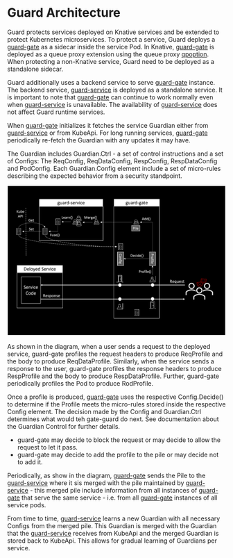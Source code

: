 # Guard Architecture

Guard protects services deployed on Knative services and be extended to protect Kubernetes microservices. To protect a service, Guard deploys a [guard-gate](pkg/guard-gate) as a sidecar inside the service Pod. In Knative, [guard-gate](pkg/guard-gate) is deployed as a queue proxy extension using the queue proxy [qpoption](pkg/qpoption). When protecting a non-Knative service, Guard need to be deployed as a standalone sidecar.

Guard additionally uses a backend service to serve [guard-gate](pkg/guard-gate) instance. The backend service, [guard-service](cmd/guard-service) is deployed as a standalone service. It is important to note that [guard-gate](pkg/guard-gate) can continue to work normally even when [guard-service](cmd/guard-service) is unavailable. The availability of [guard-service](cmd/guard-service) does not affect Guard runtime services.


When [guard-gate](pkg/guard-gate)  initializes it fetches the service Guardian either from [guard-service](cmd/guard-service) or from KubeApi. For long running services, [guard-gate](pkg/guard-gate) periodically re-fetch the Guardian with any updates it may have.

The Guardian includes Guardian.Ctrl - a set of control instructions and a set of Configs: The ReqConfig, ReqDataConfig, RespConfig, RespDataConfig and PodConfig. Each Guardian.Config element include a set of micro-rules describing the expected behavior from a security standpoint.

<p align="center">
    <img src="img/GuardArch.png" width="700"  />
</p>

As shown in the diagram, when a user sends a request to the deployed service, guard-gate profiles the request headers to produce ReqProfile and the body to produce ReqDataProfile. Similarly, when the service sends a response to the user, guard-gate profiles the response headers to produce RespProfile and the body to produce RespDataProfile. Further,  guard-gate periodically profiles the Pod to produce RodProfile.

Once a profile is produced, [guard-gate](pkg/guard-gate) uses the respective Config.Decide() to determine if the Profile meets the micro-rules stored inside the respective Config element. The decision made by the Config and Guardian.Ctrl determines what would teh gate-guard do next. See documentation about the Guardian Control for further details.

* guard-gate may decide to block the request or may decide to allow the request to let it pass.
* guard-gate may decide to add the profile to the pile or may decide not to add it.

Periodically, as show in the diagram, [guard-gate](pkg/guard-gate) sends the Pile to the [guard-service](cmd/guard-service) where it sis merged with the pile maintained by [guard-service](cmd/guard-service) - this merged pile include information from all instances of [guard-gate](pkg/guard-gate) that serve the same service - i.e. from all [guard-gate](pkg/guard-gate) instances of all service pods.

From time to time, [guard-service](cmd/guard-service) learns a new Guardian with all necessary Configs from the merged pile. This Guardian is merged with the Guardian that the [guard-service](cmd/guard-service) receives from KubeApi and the merged Guardian is stored back to KubeApi. This allows for gradual learning of Guardians per service.  









